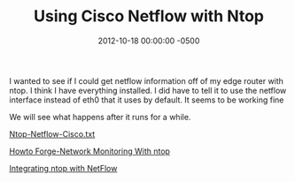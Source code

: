 ﻿---
layout: post
title:  Using Cisco Netflow with Ntop
date:   2012-10-18 00:00:00 -0500
categories: IT
---






I wanted to see if I could get netflow information off of my edge router with ntop. I think I have everything installed. I did have to tell it to use the netflow interface instead of eth0 that it uses by default. It seems to be working fine

We will see what happens after it runs for a while.

<a href="https://svn.ntop.org/svn/ntop/trunk/ntop/NetFlow/docs/ntop-netflow-cisco.txt">Ntop-Netflow-Cisco.txt</a>

<a href="http://www.howtoforge.com/network_monitoring_with_ntop">Howto Forge-Network Monitoring With ntop
</a>

<a href="http://www.ntop.org/netflow.html">Integrating ntop with NetFlow</a>



